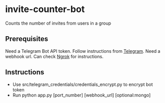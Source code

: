 # invite-counter-bot
Counts the number of invites from users in a group

## Prerequisites
Need a Telegram Bot API token. Follow instructions from [Telegram](https://core.telegram.org/bots/tutorial).
Need a webhook url. Can check [Ngrok](https://ngrok.com/docs/integrations/hostedhooks/webhooks/) for instructions. 

## Instructions
* Use src/telegram_credentials/credentials_encrypt.py to encrypt bot token
* Run python app.py [port_number] [webhook_url] [optional:mongo]
